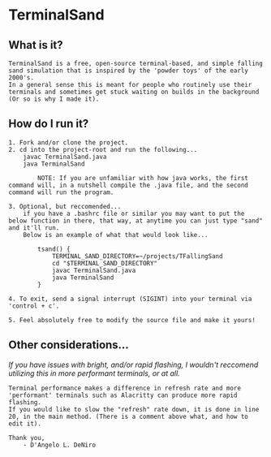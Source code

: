 # TerminalSand 
## What is it?
    TerminalSand is a free, open-source terminal-based, and simple falling sand simulation that is inspired by the 'powder toys' of the early 2000's.
    In a general sense this is meant for people who routinely use their terminals and sometimes get stuck waiting on builds in the background (Or so is why I made it).
    
## How do I run it?
    1. Fork and/or clone the project.
    2. cd into the project-root and run the following...
        javac TerminalSand.java
        java TerminalSand

            NOTE: If you are unfamiliar with how java works, the first command will, in a nutshell compile the .java file, and the second command will run the program.

    3. Optional, but reccomended...
        if you have a .bashrc file or similar you may want to put the below function in there, that way, at anytime you can just type "sand" and it'll run.
        Below is an example of what that would look like...

            tsand() {
                TERMINAL_SAND_DIRECTORY=~/projects/TFallingSand
                cd "$TERMINAL_SAND_DIRECTORY"
                javac TerminalSand.java
                java TerminalSand
            }

    4. To exit, send a signal interrupt (SIGINT) into your terminal via 'control + c'.

    5. Feel absolutely free to modify the source file and make it yours!

## Other considerations...
*If you have issues with bright, and/or rapid flashing, I wouldn't reccomend utilizing this in more performant terminals, or at all.*

    Terminal performance makes a difference in refresh rate and more 'performant' terminals such as Alacritty can produce more rapid flashing.
    If you would like to slow the "refresh" rate down, it is done in line 20, in the main method. (There is a comment above what, and how to edit it).

    Thank you,
        - D'Angelo L. DeNiro
